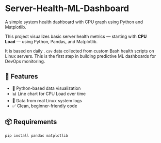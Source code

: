 # Server-Health-ML-Dashboard
A simple system health dashboard with CPU graph using Python and Matplotlib.

This project visualizes basic server health metrics — starting with **CPU Load** — using Python, Pandas, and Matplotlib.

It is based on daily `.csv` data collected from custom Bash health scripts on Linux servers. This is the first step in building predictive ML dashboards for DevOps monitoring.

## 🔧 Features
- 🧠 Python-based data visualization
- 📊 Line chart for CPU Load over time
- 📁 Data from real Linux system logs
- ✅ Clean, beginner-friendly code

## 📦 Requirements

```bash
pip install pandas matplotlib
